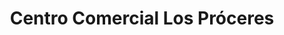 ---
title: "Centro Comercial Los Próceres"
url: /caracas/centro-comercial-los-proceres/
shop: Einkaufszentrum
---